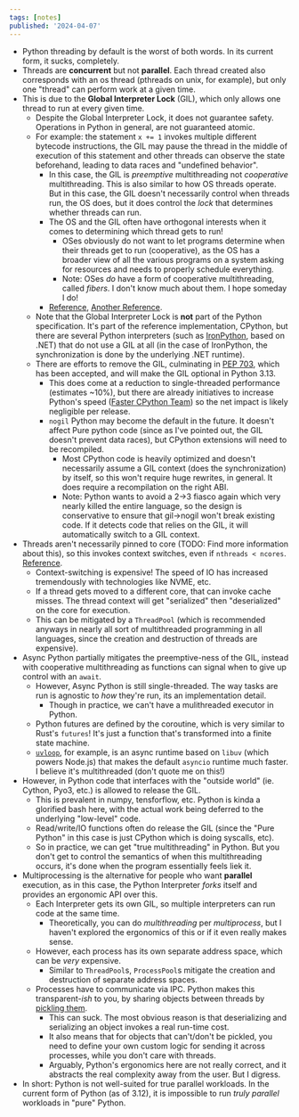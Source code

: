 ```yaml
---
tags: [notes]
published: '2024-04-07'
---
```


- Python threading by default is the worst of both words. In its current form, it sucks, completely.
- Threads are **concurrent** but not **parallel**. Each thread created also corresponds with an os thread (pthreads on unix, for example), but only one "thread" can perform work at a given time.
- This is due to the **Global Interpreter Lock** (GIL), which only allows one thread to run at every given time.
  - Despite the Global Interpreter Lock, it does not guarantee safety. Operations in Python in general, are not guaranteed atomic.
  - For example: the statement `x += 1` invokes multiple different bytecode instructions, the GIL may pause the thread in the middle of execution of this statement and other threads can observe the state beforehand, leading to data races and "undefined behavior".
    - In this case, the GIL is _preemptive_ multithreading not _cooperative_ multithreading. This is also similar to how OS threads operate. But in this case, the GIL doesn't necessarily control when threads run, the OS does, but it does control the _lock_ that determines whether threads can run.
    - The OS and the GIL often have orthogonal interests when it comes to determining which thread gets to run!
      - OSes obviously do not want to let programs determine when their threads get to run (cooperative), as the OS has a broader view of all the various programs on a system asking for resources and needs to properly schedule everything.
      - Note: OSes _do_ have a form of cooperative multithreading, called _fibers_. I don't know much about them. I hope someday I do!
    - [Reference](https://stackoverflow.com/questions/33352298/how-does-python-handle-thread-locking-context-switching), [Another Reference](https://verdagon.dev/blog/python-data-races).
  - Note that the Global Interpreter Lock is **not** part of the Python specification. It's part of the reference implementation, CPython, but there are several Python interpreters (such as [IronPython](https://github.com/IronLanguages/ironpython3), based on .NET) that do not use a GIL at all (in the case of IronPython, the synchronization is done by the underlying .NET runtime).
  - There are efforts to remove the GIL, culminating in [PEP 703](https://peps.python.org/pep-0703/), which has been accepted, and will make the GIL optional in Python 3.13.
    - This does come at a reduction to single-threaded performance (estimates ~10%), but there are already initiatives to increase Python's speed ([Faster CPython Team](https://devblogs.microsoft.com/python/python-311-faster-cpython-team/)) so the net impact is likely negligible per release.
    - `nogil` Python may become the default in the future. It doesn't affect Pure python code (since as I've pointed out, the GIL doesn't prevent data races), but CPython extensions will need to be recompiled.
      - Most CPython code is heavily optimized and doesn't necessarily assume a GIL context (does the synchronization) by itself, so this won't require huge rewrites, in general. It does require a recompilation on the right ABI.
      - Note: Python wants to avoid a 2->3 fiasco again which very nearly killed the entire language, so the design is conservative to ensure that gil->nogil won't break existing code. If it detects code that relies on the GIL, it will automatically switch to a GIL context.
- Threads aren't necessarily pinned to core (TODO: Find more information about this), so this invokes context switches, even if `nthreads < ncores`. [Reference](https://discuss.python.org/t/python-context-switching-how-is-it-done/8635).
  - Context-switching is expensive! The speed of IO has increased tremendously with technologies like NVME, etc.
  - If a thread gets moved to a different core, that can invoke cache misses. The thread context will get "serialized" then "deserialized" on the core for execution.
  - This can be mitigated by a `ThreadPool` (which is recommended anyways in nearly all sort of multithreaded programming in all languages, since the creation and destruction of threads are expensive).
- Async Python partially mitigates the preemptive-ness of the GIL, instead with cooperative multithreading as functions can signal when to give up control with an `await`.
  - However, Async Python is still single-threaded. The way tasks are run is agnostic to _how_ they're run, its an implementation detail.
    - Though in practice, we can't have a mulithreaded executor in Python.
  - Python futures are defined by the coroutine, which is very similar to Rust's `futures`! It's just a function that's transformed into a finite state machine.
  - [`uvloop`](https://github.com/MagicStack/uvloop), for example, is an async runtime based on `libuv` (which powers Node.js) that makes the default `asyncio` runtime much faster. I believe it's multithreaded (don't quote me on this!)
- However, in Python code that interfaces with the "outside world" (ie. Cython, Pyo3, etc.) is allowed to release the GIL.
  - This is prevalent in numpy, tensforflow, etc. Python is kinda a glorified bash here, with the actual work being deferred to the underlying "low-level" code.
  - Read/write/IO functions often do release the GIL (since the "Pure Python" in this case is just CPython which is doing syscalls, etc).
  - So in practice, we can get "true multithreading" in Python. But you don't get to control the semantics of when this multithreading occurs, it's done when the program essentially feels liek it.
- Multiprocessing is the alternative for people who want **parallel** execution, as in this case, the Python Interpreter _forks_ itself and provides an ergonomic API over this.
  - Each Interpreter gets its own GIL, so multiple interpreters can run code at the same time.
    - Theoretically, you can do _multithreading_ per _multiprocess_, but I haven't explored the ergonomics of this or if it even really makes sense.
  - However, each process has its own separate address space, which can be _very_ expensive.
    - Similar to `ThreadPool`s, `ProcessPool`s mitigate the creation and destruction of separate address spaces.
  - Processes have to communicate via IPC. Python makes this transparent-_ish_ to you, by sharing objects between threads by [pickling them](https://laszukdawid.com/blog/2017/12/13/multiprocessing-in-python-all-about-pickling/).
    - This can suck. The most obvious reason is that deserializing and serializing an object invokes a real run-time cost.
    - It also means that for objects that can't/don't be pickled, you need to define your own custom logic for sending it across processes, while you don't care with threads.
    - Arguably, Python's ergonomics here are not really correct, and it abstracts the real complexity away from the user. But I digress.
- In short: Python is not well-suited for true parallel workloads. In the current form of Python (as of 3.12), it is impossible to run _truly parallel_ workloads in "pure" Python.
